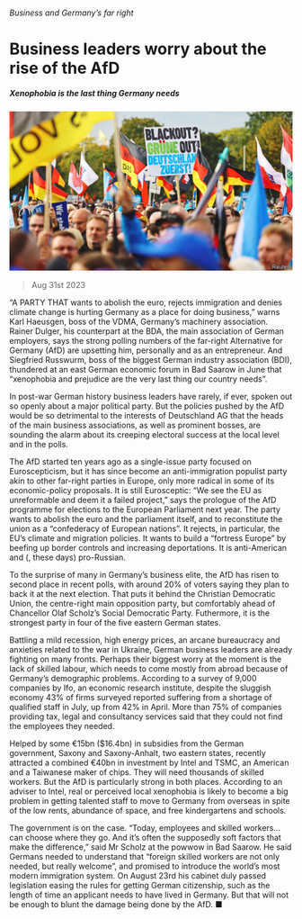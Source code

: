 ###### Business and Germany’s far right

# Business leaders worry about the rise of the AfD 

##### Xenophobia is the last thing Germany needs 

![image](images/20230902_EUP003.jpg) 

> Aug 31st 2023 

“A PARTY THAT wants to abolish the euro, rejects immigration and denies climate change is hurting Germany as a place for doing business,” warns Karl Haeusgen, boss of the VDMA, Germany’s machinery association. Rainer Dulger, his counterpart at the BDA, the main association of German employers, says the strong polling numbers of the far-right Alternative for Germany (AfD) are upsetting him, personally and as an entrepreneur. And Siegfried Russwurm, boss of the biggest German industry association (BDI), thundered at an east German economic forum in Bad Saarow in June that “xenophobia and prejudice are the very last thing our country needs”.

In post-war German history business leaders have rarely, if ever, spoken out so openly about a major political party. But the policies pushed by the AfD would be so detrimental to the interests of Deutschland AG that the heads of the main business associations, as well as prominent bosses, are sounding the alarm about its creeping electoral success at the local level and in the polls.

The AfD started ten years ago as a single-issue party focused on Euroscepticism, but it has since become an anti-immigration populist party akin to other far-right parties in Europe, only more radical in some of its economic-policy proposals. It is still Eurosceptic: “We see the EU as unreformable and deem it a failed project,” says the prologue of the AfD programme for elections to the European Parliament next year. The party wants to abolish the euro and the parliament itself, and to reconstitute the union as a “confederacy of European nations”. It rejects, in particular, the EU’s climate and migration policies. It wants to build a “fortress Europe” by beefing up border controls and increasing deportations. It is anti-American and (, these days) pro-Russian.

To the surprise of many in Germany’s business elite, the AfD has risen to second place in recent polls, with around 20% of voters saying they plan to back it at the next election. That puts it behind the Christian Democratic Union, the centre-right main opposition party, but comfortably ahead of Chancellor Olaf Scholz’s Social Democratic Party. Futhermore, it is the strongest party in four of the five eastern German states. 

Battling a mild recession, high energy prices, an arcane bureaucracy and anxieties related to the war in Ukraine, German business leaders are already fighting on many fronts. Perhaps their biggest worry at the moment is the lack of skilled labour, which needs to come mostly from abroad because of Germany’s demographic problems. According to a survey of 9,000 companies by Ifo, an economic research institute, despite the sluggish economy 43% of firms surveyed reported suffering from a shortage of qualified staff in July, up from 42% in April. More than 75% of companies providing tax, legal and consultancy services said that they could not find the employees they needed.

Helped by some €15bn ($16.4bn) in subsidies from the German government, Saxony and Saxony-Anhalt, two eastern states, recently attracted a combined €40bn in investment by Intel and TSMC, an American and a Taiwanese maker of chips. They will need thousands of skilled workers. But the AfD is particularly strong in both places. According to an adviser to Intel, real or perceived local xenophobia is likely to become a big problem in getting talented staff to move to Germany from overseas in spite of the low rents, abundance of space, and free kindergartens and schools.

The government is on the case. “Today, employees and skilled workers…can choose where they go. And it’s often the supposedly soft factors that make the difference,” said Mr Scholz at the powwow in Bad Saarow. He said Germans needed to understand that “foreign skilled workers are not only needed, but really welcome”, and promised to introduce the world’s most modern immigration system. On August 23rd his cabinet duly passed legislation easing the rules for getting German citizenship, such as the length of time an applicant needs to have lived in Germany. But that will not be enough to blunt the damage being done by the AfD. ■ 

